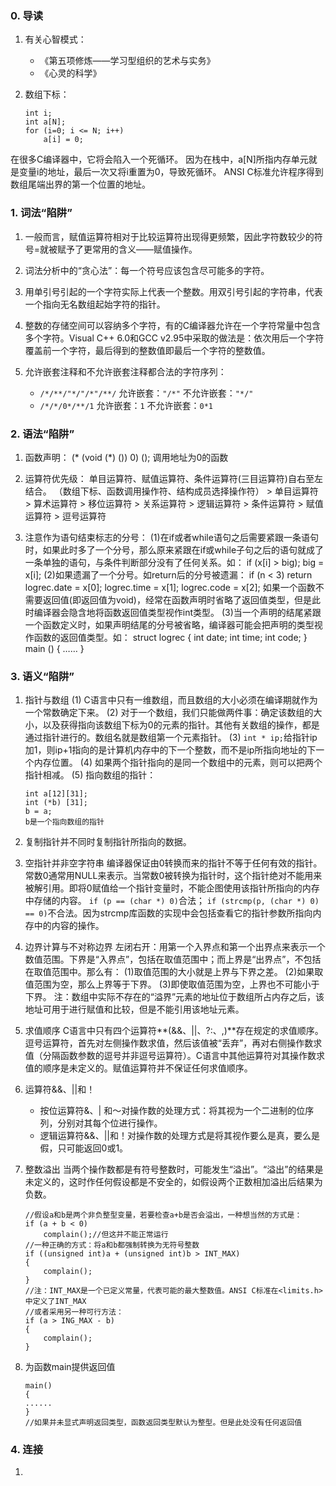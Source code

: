 ### 0. 导读

1. 有关心智模式：
	- 《第五项修炼——学习型组织的艺术与实务》
	- 《心灵的科学》

2. 数组下标：
	```
	int i;
	int a[N];
	for (i=0; i <= N; i++)
	    a[i] = 0;
	``` 
在很多C编译器中，它将会陷入一个死循环。
因为在栈中，a[N]所指内存单元就是变量i的地址，最后一次又将i重置为0，导致死循环。
ANSI C标准允许程序得到数组尾端出界的第一个位置的地址。

### 1. 词法“陷阱”

1. 一般而言，赋值运算符相对于比较运算符出现得更频繁，因此字符数较少的符号=就被赋予了更常用的含义——赋值操作。

2. 词法分析中的“贪心法”：每一个符号应该包含尽可能多的字符。

3. 用单引号引起的一个字符实际上代表一个整数。用双引号引起的字符串，代表一个指向无名数组起始字符的指针。

4. 整数的存储空间可以容纳多个字符，有的C编译器允许在一个字符常量中包含多个字符。Visual C++ 6.0和GCC v2.95中采取的做法是：依次用后一个字符覆盖前一个字符，最后得到的整数值即最后一个字符的整数值。

5. 允许嵌套注释和不允许嵌套注释都合法的字符序列：
	- `/*/**/"*/"/*"/**/`
	允许嵌套：`"/*"`
	不允许嵌套：`"*/"`
	- `/*/*/0*/**/1`
	允许嵌套：`1`
	不允许嵌套：`0*1`
	
### 2. 语法“陷阱”

1. 函数声明：
(* (void (*) ()) 0) ();
调用地址为0的函数

2. 运算符优先级：
单目运算符、赋值运算符、条件运算符(三目运算符)自右至左结合。
（数组下标、函数调用操作符、结构成员选择操作符） >  单目运算符  >  算术运算符  >  移位运算符  >  关系运算符  >  逻辑运算符  >  条件运算符  >  赋值运算符  >  逗号运算符

3. 注意作为语句结束标志的分号：
(1)在if或者while语句之后需要紧跟一条语句时，如果此时多了一个分号，那么原来紧跟在if或while子句之后的语句就成了一条单独的语句，与条件判断部分没有了任何关系。如：
if (x[i] > big);
    big = x[i];
(2)如果遗漏了一个分号。如return后的分号被遗漏：
if (n < 3)
    return
logrec.date = x[0];
logrec.time = x[1];
logrec.code = x[2];
如果一个函数不需要返回值(即返回值为void)，经常在函数声明时省略了返回值类型，但是此时编译器会隐含地将函数返回值类型视作int类型。
(3)当一个声明的结尾紧跟一个函数定义时，如果声明结尾的分号被省略，编译器可能会把声明的类型视作函数的返回值类型。如：
struct logrec {
    int date;
    int time;
    int code;
}
main ()
{
    ……
}

### 3. 语义“陷阱”

1. 指针与数组
(1) C语言中只有一维数组，而且数组的大小必须在编译期就作为一个常数确定下来。
(2) 对于一个数组，我们只能做两件事：确定该数组的大小，以及获得指向该数组下标为0的元素的指针。其他有关数组的操作，都是通过指针进行的。数组名就是数组第一个元素指针。
(3) `int * ip;`给指针ip加1，则ip+1指向的是计算机内存中的下一个整数，而不是ip所指向地址的下一个内存位置。
(4) 如果两个指针指向的是同一个数组中的元素，则可以把两个指针相减。
(5) 指向数组的指针：
	
	```
	int a[12][31];
	int (*b) [31];
	b = a;
	b是一个指向数组的指针
	```

2. 复制指针并不同时复制指针所指向的数据。

3. 空指针并非空字符串
编译器保证由0转换而来的指针不等于任何有效的指针。常数0通常用NULL来表示。当常数0被转换为指针时，这个指针绝对不能用来被解引用。即将0赋值给一个指针变量时，不能企图使用该指针所指向的内存中存储的内容。
`if (p == (char *) 0)`合法；
`if (strcmp(p, (char *) 0) == 0)`不合法。因为strcmp库函数的实现中会包括查看它的指针参数所指向内存中的内容的操作。

4. 边界计算与不对称边界
左闭右开：用第一个入界点和第一个出界点来表示一个数值范围。下界是“入界点”，包括在取值范围中；而上界是“出界点”，不包括在取值范围中。那么有：
(1)取值范围的大小就是上界与下界之差。
(2)如果取值范围为空，那么上界等于下界。
(3)即使取值范围为空，上界也不可能小于下界。
注：数组中实际不存在的“溢界”元素的地址位于数组所占内存之后，该地址可用于进行赋值和比较，但是不能引用该地址元素。

5. 求值顺序
C语言中只有四个运算符**(&&、||、?:、,)**存在规定的求值顺序。逗号运算符，首先对左侧操作数求值，然后该值被“丢弃”，再对右侧操作数求值（分隔函数参数的逗号并非逗号运算符）。C语言中其他运算符对其操作数求值的顺序是未定义的。赋值运算符并不保证任何求值顺序。

6. 运算符&&、||和！
	- 按位运算符&、| 和～对操作数的处理方式：将其视为一个二进制的位序列，分别对其每个位进行操作。
	- 逻辑运算符&&、||和！对操作数的处理方式是将其视作要么是真，要么是假，只可能返回0或1。

7. 整数溢出
当两个操作数都是有符号整数时，可能发生“溢出”。“溢出”的结果是未定义的，这时作任何假设都是不安全的，如假设两个正数相加溢出后结果为负数。
	
	```
	//假设a和b是两个非负整型变量，若要检查a+b是否会溢出，一种想当然的方式是：
	if (a + b < 0)
		complain();//但这并不能正常运行
	//一种正确的方式：将a和b都强制转换为无符号整数
	if ((unsigned int)a + (unsigned int)b > INT_MAX)
	{
		complain();
	}
	//注：INT_MAX是一个已定义常量，代表可能的最大整数值。ANSI C标准在<limits.h>中定义了INT_MAX
	//或者采用另一种可行方法：
	if (a > ING_MAX - b)
	{
		complain();
	}		
	```

9. 为函数main提供返回值
	```
	main()
	{
	......
	}
	//如果并未显式声明返回类型，函数返回类型默认为整型。但是此处没有任何返回值
	```

### 4. 连接

1. 